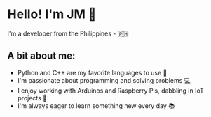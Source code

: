 # Hello! I'm JM 👋

I'm a developer from the Philippines - 🇵🇭

## A bit about me:
- Python and C++ are my favorite languages to use 🐍 
- I'm passionate about programming and solving problems 💻
- I enjoy working with Arduinos and Raspberry Pis, dabbling in IoT projects 🤖
- I'm always eager to learn something new every day 📚
